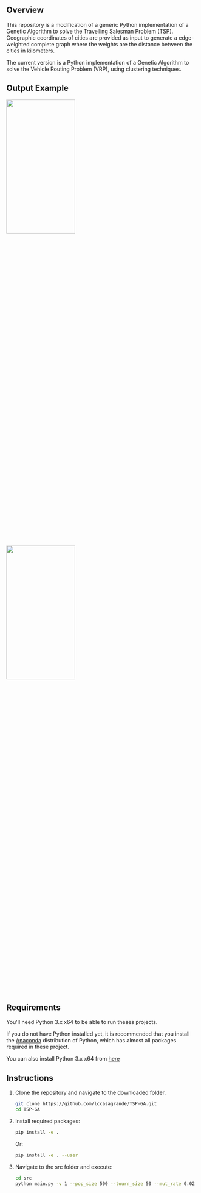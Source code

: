 ## Overview
This repository is a modification of a generic Python implementation of a Genetic Algorithm to solve the Travelling Salesman Problem (TSP). Geographic coordinates of cities are provided as input to generate a edge-weighted complete graph where the weights are the distance between the cities in kilometers.

The current version is a Python implementation of a Genetic Algorithm to solve the Vehicle Routing Problem (VRP), using clustering techniques. 


## Output Example
<img src="https://github.com/astridfos/TSP-GA/blob/master/src/inter_clust.png?raw=true"  width="60%" height="30%">
<img src="https://github.com/astridfos/TSP-GA/blob/master/src/plot_route.png?raw=true"  width="60%" height="30%">




## Requirements
You'll need Python 3.x x64 to be able to run theses projects.

If you do not have Python installed yet, it is recommended that you install the [Anaconda](https://www.anaconda.com/download/) distribution of Python, which has almost all packages required in these project.

You can also install Python 3.x x64 from [here](https://www.python.org/downloads/)

## Instructions
1. Clone the repository and navigate to the downloaded folder.
    ```bash
    git clone https://github.com/lccasagrande/TSP-GA.git
    cd TSP-GA
    ```

2. Install required packages:
	```bash
	pip install -e .
	```
    Or:
	```bash
	pip install -e . --user
	```

3. Navigate to the src folder and execute:
    ```bash
    cd src
    python main.py -v 1 --pop_size 500 --tourn_size 50 --mut_rate 0.02 --n_gen 20 --cities_fn '../data/cities.csv'
    ```

